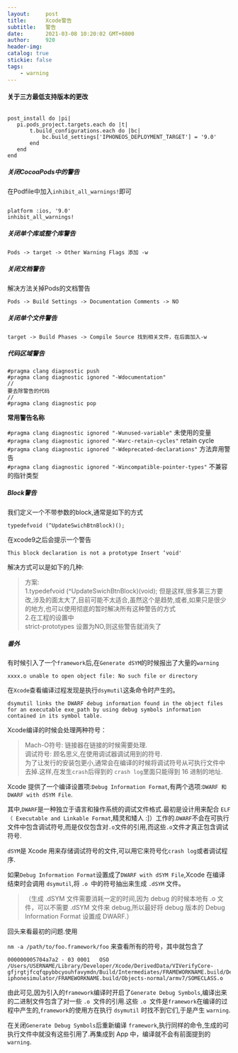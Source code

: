 ```yaml
---
layout:     post
title:      Xcode警告
subtitle:  	警告
date:       2021-03-08 10:20:02 GMT+0800
author:     920
header-img: 
catalog: true
stickie: false
tags:
    - warning
---
```



#### 关于三方最低支持版本的更改

```

post_install do |pi|
   pi.pods_project.targets.each do |t|
       t.build_configurations.each do |bc|
           bc.build_settings['IPHONEOS_DEPLOYMENT_TARGET'] = '9.0'
       end
   end
end

```


##### 关闭CocoaPods中的警告

在Podfile中加入`inhibit_all_warnings!`即可
```

platform :ios, '9.0'
inhibit_all_warnings!

```

##### 关闭单个库或整个库警告

`Pods -> target -> Other Warning Flags 添加 -w`


##### 关闭文档警告

解决方法关掉Pods的文档警告

`Pods -> Build Settings -> Documentation Comments -> NO`


##### 关闭单个文件警告

`target -> Build Phases -> Compile Source 找到相关文件，在后面加入-w`


##### 代码区域警告

```
#pragma clang diagnostic push
#pragma clang diagnostic ignored "-Wdocumentation"
//
要去除警告的代码
//
#pragma clang diagnostic pop

```
**常用警告名称**

`#pragma clang diagnostic ignored "-Wunused-variable"` 未使用的变量  
`#pragma clang diagnostic ignored "-Warc-retain-cycles"` retain cycle  
`#pragma clang diagnostic ignored "-Wdeprecated-declarations"` 方法弃用警告  
`#pragma clang diagnostic ignored "-Wincompatible-pointer-types"` 不兼容的指针类型  

##### Block警告

我们定义一个不带参数的block,通常是如下的方式
```
typedefvoid (^UpdateSwichBtnBlock)();
```
在xcode9之后会提示一个警告
```
This block declaration is not a prototype Insert ‘void'
```
解决方式可以是如下的几种:  
>方案:  
1.typedefvoid (^UpdateSwichBtnBlock)(void);
但是这样,很多第三方要改,涉及的面太大了,目前可能不太适合,虽然这个是趋势,或者,如果只是很少的地方,也可以使用彻底的暂时解决所有这种警告的方式  
2.在工程的设置中  
strict-prototypes 设置为NO,则这些警告就消失了  


##### 番外

有时候引入了一个`framework`后,在`Generate dSYM`的时候报出了大量的`warning`
```
xxxx.o unable to open object file: No such file or directory
```
在`Xcode`查看编译过程发现是执行`dsymutil`这条命令时产生的。
```
dsymutil links the DWARF debug information found in the object files for an executable exe_path by using debug symbols information contained in its symbol table.
```

Xcode编译的时候会处理两种符号：

>Mach-O符号: 链接器在链接的时候需要处理.    
>调试符号: 顾名思义,在使用调试器调试用到的符号.  
>为了让发行的安装包更小,通常会在编译的时候将调试符号从可执行文件中去掉.这样,在发生`crash`后得到的 `crash log`里面只能得到 16 进制的地址.

Xcode 提供了一个编译设置项:`Debug Information Format`,有两个选项:`DWARF 和 DWARF with dSYM File`.

其中,`DWARF`是一种独立于语言和操作系统的调试文件格式.最初是设计用来配合 `ELF（ Executable and Linkable Format`,精灵和矮人 :]）工作的.`DWARF`不会在可执行文件中包含调试符号,而是仅仅包含对` .o `文件的引用,而这些`.o`文件才真正包含调试符号.

`dSYM`是 Xcode 用来存储调试符号的文件,可以用它来符号化`crash log`或者调试程序.

如果`Debug Information Format`设置成了`DWARF with dSYM File`,Xcode 在编译结束时会调用 `dsymutil`,将 `.o `中的符号抽出来生成 `.dSYM` 文件。

>（生成 .dSYM 文件需要消耗一定的时间,因为 debug 的时候本地有 .o 文件，可以不需要 .dSYM 文件来 debug,所以最好将 debug 版本的 Debug Information Format 设置成 DWARF.）  

回头来看最初的问题.使用

`nm -a /path/to/foo.framework/foo`
来查看所有的符号，其中就包含了  
```
000000005704a7a2 - 03 0001   OSO /Users/USERNAME/Library/Developer/Xcode/DerivedData/VIVerifyCore-gfjrgtjfcqfqpybbcyouhfavymdn/Build/Intermediates/FRAMEWORKNAME.build/Debug-iphonesimulator/FRAMEWORKNAME.build/Objects-normal/armv7/SOMECLASS.o
```
由此可见,因为引入的`framework`编译时开启了`Generate Debug Symbols`,编译出来的二进制文件包含了对一些 `.o `文件的引用.这些 `.o `文件是` framework `在编译的过程中产生的,`framework`的使用方在执行 `dsymutil` 时找不到它们,于是产生 `warning`.

在关闭`Generate Debug Symbols`后重新编译 `framework`,执行同样的命令,生成的可执行文件中就没有这些引用了.再集成到 App 中，编译就不会有前面提到的 `warning`.





